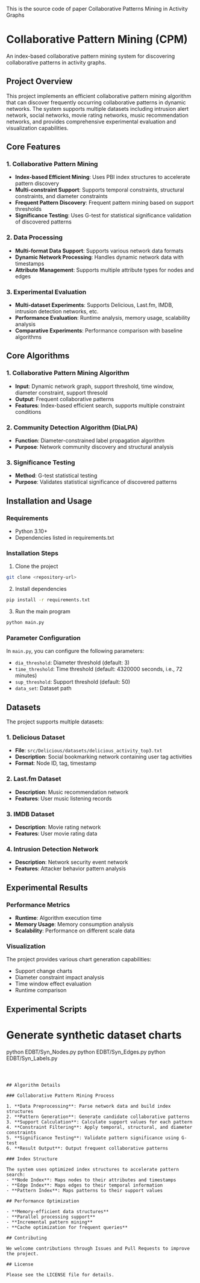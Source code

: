 This is the source code of paper Collaborative Patterns Mining in Activity Graphs




# Collaborative Pattern Mining (CPM)

An index-based collaborative pattern mining system for discovering collaborative patterns in activity graphs.

## Project Overview

This project implements an efficient collaborative pattern mining algorithm that can discover frequently occurring collaborative patterns in dynamic networks. The system supports multiple datasets including intrusion alert network, social networks, movie rating networks, music recommendation networks, and provides comprehensive experimental evaluation and visualization capabilities.

## Core Features

### 1. Collaborative Pattern Mining
- **Index-based Efficient Mining**: Uses PBI index structures to accelerate pattern discovery
- **Multi-constraint Support**: Supports temporal constraints, structural constraints, and diameter constraints
- **Frequent Pattern Discovery**: Frequent pattern mining based on support thresholds
- **Significance Testing**: Uses G-test for statistical significance validation of discovered patterns

### 2. Data Processing
- **Multi-format Data Support**: Supports various network data formats
- **Dynamic Network Processing**: Handles dynamic network data with timestamps
- **Attribute Management**: Supports multiple attribute types for nodes and edges

### 3. Experimental Evaluation
- **Multi-dataset Experiments**: Supports Delicious, Last.fm, IMDB, intrusion detection networks, etc.
- **Performance Evaluation**: Runtime analysis, memory usage, scalability analysis
- **Comparative Experiments**: Performance comparison with baseline algorithms



## Core Algorithms

### 1. Collaborative Pattern Mining Algorithm
- **Input**: Dynamic network graph, support threshold, time window, diameter constraint, support thresold
- **Output**: Frequent collaborative patterns 
- **Features**: Index-based efficient search, supports multiple constraint conditions

### 2. Community Detection Algorithm (DiaLPA)
- **Function**: Diameter-constrained label propagation algorithm
- **Purpose**: Network community discovery and structural analysis

### 3. Significance Testing
- **Method**: G-test statistical testing
- **Purpose**: Validates statistical significance of discovered patterns

## Installation and Usage

### Requirements
- Python 3.10+
- Dependencies listed in requirements.txt

### Installation Steps

1. Clone the project
```bash
git clone <repository-url>
```

2. Install dependencies
```bash
pip install -r requirements.txt
```

3. Run the main program
```bash
python main.py
```

### Parameter Configuration

In `main.py`, you can configure the following parameters:
- `dia_threshold`: Diameter threshold (default: 3)
- `time_threshold`: Time threshold (default: 4320000 seconds, i.e., 72 minutes)
- `sup_threshold`: Support threshold (default: 50)
- `data_set`: Dataset path

## Datasets

The project supports multiple datasets:

### 1. Delicious Dataset
- **File**: `src/Delicious/datasets/delicious_activity_top3.txt`
- **Description**: Social bookmarking network containing user tag activities
- **Format**: Node ID, tag, timestamp

### 2. Last.fm Dataset
- **Description**: Music recommendation network
- **Features**: User music listening records

### 3. IMDB Dataset
- **Description**: Movie rating network
- **Features**: User movie rating data

### 4. Intrusion Detection Network
- **Description**: Network security event network
- **Features**: Attacker behavior pattern analysis

## Experimental Results

### Performance Metrics
- **Runtime**: Algorithm execution time
- **Memory Usage**: Memory consumption analysis
- **Scalability**: Performance on different scale data

### Visualization
The project provides various chart generation capabilities:
- Support change charts
- Diameter constraint impact analysis
- Time window effect evaluation
- Runtime comparison

## Experimental Scripts


# Generate synthetic dataset charts
python EDBT/Syn_Nodes.py
python EDBT/Syn_Edges.py
python EDBT/Syn_Labels.py
```



## Algorithm Details

### Collaborative Pattern Mining Process

1. **Data Preprocessing**: Parse network data and build index structures
2. **Pattern Generation**: Generate candidate collaborative patterns
3. **Support Calculation**: Calculate support values for each pattern
4. **Constraint Filtering**: Apply temporal, structural, and diameter constraints
5. **Significance Testing**: Validate pattern significance using G-test
6. **Result Output**: Output frequent collaborative patterns

### Index Structure

The system uses optimized index structures to accelerate pattern search:
- **Node Index**: Maps nodes to their attributes and timestamps
- **Edge Index**: Maps edges to their temporal information
- **Pattern Index**: Maps patterns to their support values

## Performance Optimization

- **Memory-efficient data structures**
- **Parallel processing support**
- **Incremental pattern mining**
- **Cache optimization for frequent queries**

## Contributing

We welcome contributions through Issues and Pull Requests to improve the project.

## License

Please see the LICENSE file for details.



